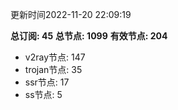 更新时间2022-11-20 22:09:19

**总订阅: 45**
**总节点: 1099**
**有效节点: 204**
- v2ray节点: 147
- trojan节点: 35
- ssr节点: 17
- ss节点: 5
